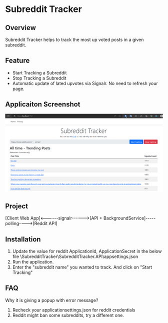 ﻿# Subreddit Tracker

## Overview
Subreddit Tracker helps to track the most up voted posts in a given subreddit.

## Feature

- Start Tracking a Subreddit
- Stop Tracking a Subreddit
- Automatic update of lated upvotes via Signalr. No need to refresh your page.

## Applicaiton Screenshot
![Subreddit Tracker](https://github.com/CodeTrend/SubredditTracker/blob/main/application-demo-image.png)

## Project 

[Client Web App]<------signalr------>[API + BackgroundService]-----polling---->[Reddit API]


## Installation
1. Update the value for reddit ApplicationId, ApplicationSecret in the below file
\SubredditTracker\SubredditTracker.API\appsettings.json
2. Run the application.
3. Enter the "subreddit name" you wanted to track. And click on "Start Tracking"
 
## FAQ
Why it is giving a popup with error message?
1. Recheck your applicationsettings.json for reddit credentials
2. Reddit might ban some subreddits, try a different one.

